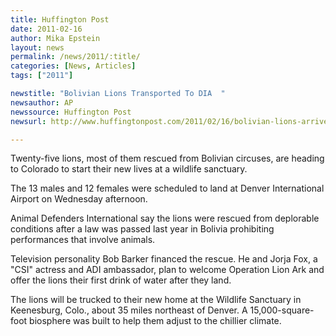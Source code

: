 ```yaml
---
title: Huffington Post
date: 2011-02-16
author: Mika Epstein
layout: news
permalink: /news/2011/:title/
categories: [News, Articles]
tags: ["2011"]

newstitle: "Bolivian Lions Transported To DIA  "
newsauthor: AP  
newssource: Huffington Post  
newsurl: http://www.huffingtonpost.com/2011/02/16/bolivian-lions-arrive-at-_n_824132.html  

---
```


Twenty-five lions, most of them rescued from Bolivian circuses, are heading to Colorado to start their new lives at a wildlife sanctuary.

The 13 males and 12 females were scheduled to land at Denver International Airport on Wednesday afternoon.

Animal Defenders International say the lions were rescued from deplorable conditions after a law was passed last year in Bolivia prohibiting performances that involve animals.

Television personality Bob Barker financed the rescue. He and Jorja Fox, a "CSI" actress and ADI ambassador, plan to welcome Operation Lion Ark and offer the lions their first drink of water after they land.

The lions will be trucked to their new home at the Wildlife Sanctuary in Keenesburg, Colo., about 35 miles northeast of Denver. A 15,000-square-foot biosphere was built to help them adjust to the chillier climate.

